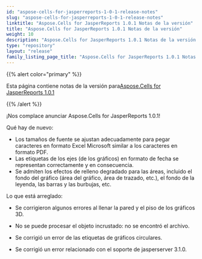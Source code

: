 ```yaml
---
id: "aspose-cells-for-jasperreports-1-0-1-release-notes"
slug: "aspose-cells-for-jasperreports-1-0-1-release-notes"
linktitle: "Aspose.Cells for JasperReports 1.0.1 Notas de la versión"
title: "Aspose.Cells for JasperReports 1.0.1 Notas de la versión"
weight: 10
description: "Aspose.Cells for JasperReports 1.0.1 Notas de la versión – the latest updates and fixes."
type: "repository"
layout: "release"
family_listing_page_title: "Aspose.Cells for JasperReports 1.0.1 Notas de la versión"
---
```

{{% alert color="primary" %}}

 Esta página contiene notas de la versión para[Aspose.Cells for JasperReports 1.0.1](https://releases.aspose.com/cells/jasperreports/new-releases/aspose.cells-for-jasperreports-1.0.1/)

{{% /alert %}}

¡Nos complace anunciar Aspose.Cells for JasperReports 1.0.1!

Qué hay de nuevo:

- Los tamaños de fuente se ajustan adecuadamente para pegar caracteres en formato Excel Microsoft similar a los caracteres en formato PDF.
-  Las etiquetas de los ejes (de los gráficos) en formato de fecha se representan correctamente y en consecuencia.
- Se admiten los efectos de relleno degradado para las áreas, incluido el fondo del gráfico (área del gráfico, área de trazado, etc.), el fondo de la leyenda, las barras y las burbujas, etc.

Lo que está arreglado:

- Se corrigieron algunos errores al llenar la pared y el piso de los gráficos 3D.
- No se puede procesar el objeto incrustado: no se encontró el archivo.

- Se corrigió un error de las etiquetas de gráficos circulares.

- Se corrigió un error relacionado con el soporte de jasperserver 3.1.0.
